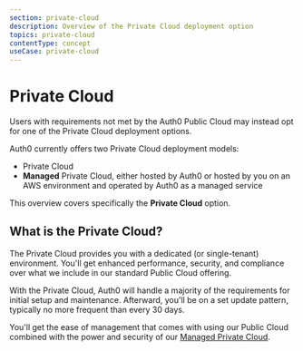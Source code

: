```yaml
---
section: private-cloud
description: Overview of the Private Cloud deployment option
topics: private-cloud
contentType: concept
useCase: private-cloud
---
```

# Private Cloud

Users with requirements not met by the Auth0 Public Cloud may instead opt for one of the Private Cloud deployment options.

Auth0 currently offers two Private Cloud deployment models:

* Private Cloud
* **Managed** Private Cloud, either hosted by Auth0 or hosted by you on an AWS environment and operated by Auth0 as a managed service

This overview covers specifically the **Private Cloud** option.

## What is the Private Cloud?

The Private Cloud provides you with a dedicated (or single-tenant) environment. You'll get enhanced performance, security, and compliance over what we include in our standard Public Cloud offering.

With the Private Cloud, Auth0 will handle a majority of the requirements for initial setup and maintenance. Afterward, you'll be on a set update pattern, typically no more frequent than every 30 days.

You'll get the ease of management that comes with using our Public Cloud combined with the power and security of our [Managed Private Cloud](/private-cloud/managed-private-cloud).